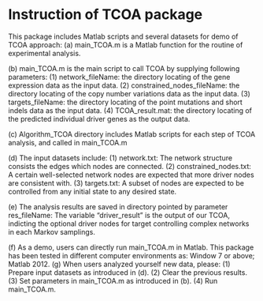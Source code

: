 # Instruction of TCOA package
This package includes Matlab scripts and several datasets for demo of TCOA approach:
(a)	main_TCOA.m is a Matlab function for the routine of experimental analysis.

(b)  main_TCOA.m is the main script to call TCOA by supplying following parameters:
    (1)	network_fileName: the directory locating of the gene expression data as the input data.
    (2)	constrained_nodes_fileName: the directory locating of the copy number variations data as the input data.
    (3)	targets_fileName: the directory locating of the point mutations and short indels data as the input data. 
    (4)  TCOA_result.mat: the directory locating of the predicted individual driver genes as the output data.
   
(c) Algorithm_TCOA directory includes Matlab scripts for each step of TCOA analysis, and called in main_TCOA.m

(d) The input datasets include:
(1) network.txt: The network structure consists the edges which nodes are connected.
(2) constrained_nodes.txt: A certain well-selected network nodes are expected that more driver nodes are consistent with.
(3) targets.txt: A subset of nodes are expected to be controlled from any initial state to any desired state.


(e) The analysis results are saved in directory pointed by parameter res_fileName:
The variable “driver_result” is the output of our TCOA, indicting the optional driver nodes for target controlling complex networks in each Markov samplings.

(f) As a demo, users can directly run main_TCOA.m in Matlab. This package has been tested in different computer environments as: Window 7 or above; Matlab 2012.
(g) When users analyzed yourself new data, please:
   (1) Prepare input datasets as introduced in (d).
   (2) Clear the previous results.
   (3) Set parameters in main_TCOA.m as introduced in (b).
   (4) Run main_TCOA.m.

